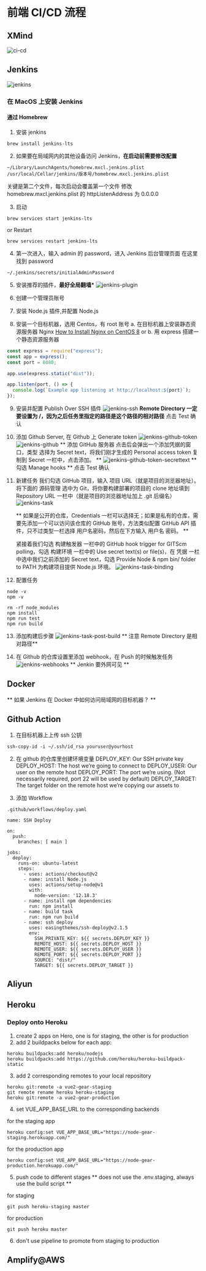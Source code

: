 # 前端 CI/CD 流程

## XMind
![ci-cd](./ci-cd.png)


## Jenkins

![jenkins](./jenkins.png)

### 在 MacOS 上安装 Jenkins

#### 通过 Homebrew

1. 安装 jenkins

```
brew install jenkins-lts
```

2. 如果要在局域网内的其他设备访问 Jenkins，**在启动前需要修改配置**

```
~/Library/LaunchAgents/homebrew.mxcl.jenkins.plist
/usr/local/Cellar/jenkins/版本号/homebrew.mxcl.jenkins.plist
```

关键是第二个文件，每次启动会覆盖第一个文件
修改 homebrew.mxcl.jenkins.plist 的 httpListenAddress 为 0.0.0.0

3. 启动

```
brew services start jenkins-lts
```

or Restart

```
brew services restart jenkins-lts
```

4. 第一次进入，输入 admin 的 password，进入 Jenkins 后台管理页面
   在这里找到 password

```
~/.jenkins/secrets/initialAdminPassword
```

5. 安装推荐的插件，**最好全局翻墙\***
   ![jenkins-plugin](./jenkins-plugin.png)

6. 创建一个管理员账号

7. 安装 Node.js 插件,并配置 Node.js

8. 安装一个目标机器，选用 Centos，有 root 账号
   a. 在目标机器上安装静态资源服务器 Nginx
   [How to Install Nginx on CentOS 8](https://www.digitalocean.com/community/tutorials/how-to-install-nginx-on-centos-8)
   or b. 用 express 搭建一个静态资源服务器

```javascript
const express = require("express");
const app = express();
const port = 8080;

app.use(express.static("dist"));

app.listen(port, () => {
  console.log(`Example app listening at http://localhost:${port}`);
});
```

9. 安装并配置 Publish Over SSH 插件
   ![jenkins-ssh](./jenkins-ssh.png)
   **Remote Directory 一定要设置为 /，因为之后任务里指定的路径是这个路径的相对路径**
   点击 Test 确认

10. 添加 Github Server, 在 Github 上 Generate token
    ![jenkins-github-token](./jenkins-github-token.jpg)
    ![jenkins-github](./jenkins-github.png)
    ** 添加 GitHub 服务器
    点击后会弹出一个添加凭据的窗口，类型 选择为 Secret text，将我们刚才生成的 Personal access token 复制到 Secret 一栏中，点击添加。 **
    ![jenkins-github-token-secrettext](./jenkins-github-token-secrettext.jpg)
    ** 勾选 Manage hooks **
    点击 Test 确认

11. 新建任务
    我们勾选 GitHub 项目，输入 项目 URL（就是项目的浏览器地址）。将下面的 源码管理 选中为 Git，将你要构建部署的项目的 clone 地址填到 Repository URL 一栏中（就是项目的浏览器地址加上 .git 后缀名）
    ![jenkins-task](./jenkins-task.jpg)

    ** 如果是公开的仓库，Credentials 一栏可以选择无；如果是私有的仓库，需要先添加一个可以访问该仓库的 GitHub 账号，方法类似配置 GitHub API 插件，只不过类型一栏选择 用户名密码，然后在下方输入 用户名 密码。 **

    紧接着我们勾选 构建触发器 一栏中的 GitHub hook trigger for GITScm polling，勾选 构建环境 一栏中的 Use secret text(s) or file(s)，在 凭据 一栏中选中我们之前添加的 Secret text，勾选 Provide Node & npm bin/ folder to PATH 为构建项目提供 Node.js 环境。
    ![jenkins-task-binding](./jenkins-task-binding.jpg)

12. 配置任务

```
node -v
npm -v

rm -rf node_modules
npm install
npm run test
npm run build
```

13. 添加构建后步骤
    ![jenkins-task-post-build](./jenkins-task-post-build.png)
    ** 注意 Remote Directory 是相对路径**

14. 在 Github 的仓库设置里添加 webhook，在 Push 的时候触发任务
    ![jenkins-webhooks](./jenkins-webhooks.png)
    ** Jenkin 要外网可见 **

## Docker

** 如果 Jenkins 在 Docker 中如何访问局域网的目标机器？ **

## Github Action

1. 在目标机器上上传 ssh 公钥

```
ssh-copy-id -i ~/.ssh/id_rsa youruser@yourhost
```

2. 在 github 的仓库里创建环境变量
   DEPLOY_KEY: Our SSH private key
   DEPLOY_HOST: The host we’re going to connect to
   DEPLOY_USER: Our user on the remote host
   DEPLOY_PORT: The port we’re using. (Not necessarily required, port 22 will be used by default)
   DEPLOY_TARGET: The target folder on the remote host we’re copying our assets to

3. 添加 Workflow

```
.github/workflows/deploy.yaml
```

```
name: SSH Deploy

on:
  push:
    branches: [ main ]

jobs:
  deploy:
    runs-on: ubuntu-latest
    steps:
      - uses: actions/checkout@v2
      - name: install Node.js
        uses: actions/setup-node@v1
        with:
          node-version: '12.18.3'
      - name: install npm dependencies
        run: npm install
      - name: build task
        run: npm run build
      - name: ssh deploy
        uses: easingthemes/ssh-deploy@v2.1.5
        env:
          SSH_PRIVATE_KEY: ${{ secrets.DEPLOY_KEY }}
          REMOTE_HOST: ${{ secrets.DEPLOY_HOST }}
          REMOTE_USER: ${{ secrets.DEPLOY_USER }}
          REMOTE_PORT: ${{ secrets.DEPLOY_PORT }}
          SOURCE: "dist/"
          TARGET: ${{ secrets.DEPLOY_TARGET }}
```

## Aliyun

## Heroku

### Deploy onto Heroku

1. create 2 apps on Hero, one is for staging, the other is for production
2. add 2 buildpacks below for each app:

```
heroku buildpacks:add heroku/nodejs
heroku buildpacks:add https://github.com/heroku/heroku-buildpack-static
```

3. add 2 corresponding remotes to your local repository

```
heroku git:remote -a vue2-gear-staging
git remote rename heroku heroku-staging
heroku git:remote -a vue2-gear-production
```

4. set VUE_APP_BASE_URL to the corresponding backends

for the staging app

```
heroku config:set VUE_APP_BASE_URL="https://node-gear-staging.herokuapp.com/"
```

for the production app

```
heroku config:set VUE_APP_BASE_URL="https://node-gear-production.herokuapp.com/"
```

5. push code to different stages
   ** does not use the .env.staging, always use the build script **

for staging

```
git push heroku-staging master
```

for production

```
git push heroku master
```

6. don't use pipeline to promote from staging to production

## Amplify@AWS
